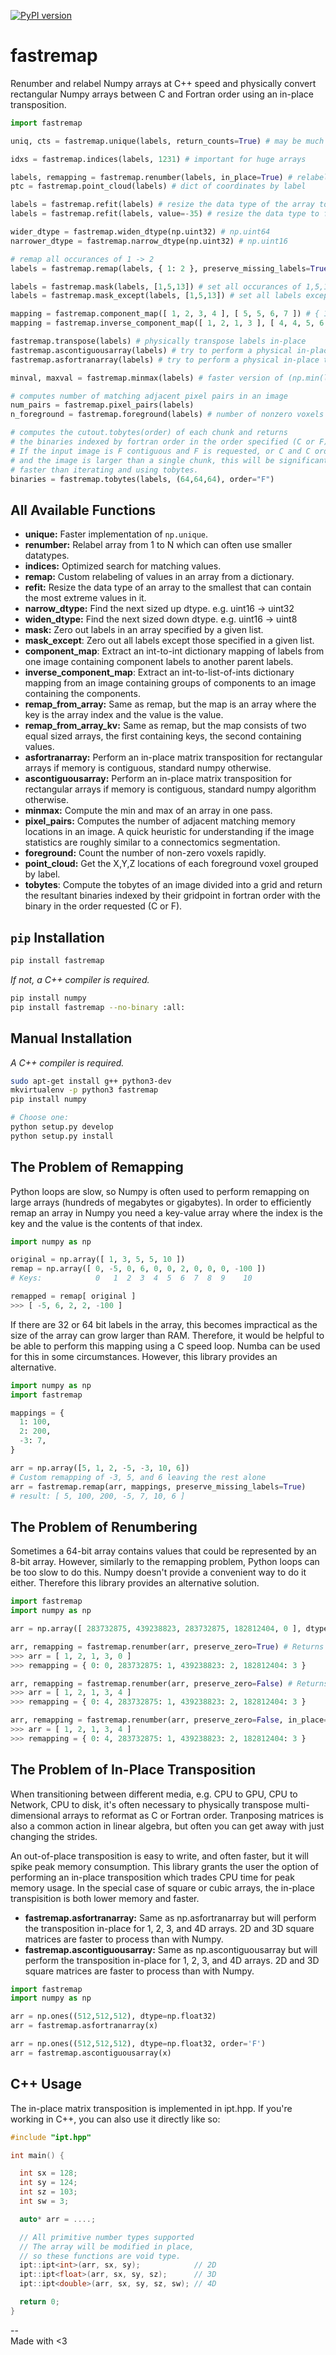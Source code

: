 [![PyPI version](https://badge.fury.io/py/fastremap.svg)](https://badge.fury.io/py/fastremap)  

# fastremap

Renumber and relabel Numpy arrays at C++ speed and physically convert rectangular Numpy arrays between C and Fortran order using an in-place transposition.   

```python
import fastremap

uniq, cts = fastremap.unique(labels, return_counts=True) # may be much faster than np.unique

idxs = fastremap.indices(labels, 1231) # important for huge arrays

labels, remapping = fastremap.renumber(labels, in_place=True) # relabel values from 1 and refit data type
ptc = fastremap.point_cloud(labels) # dict of coordinates by label

labels = fastremap.refit(labels) # resize the data type of the array to fit extrema
labels = fastremap.refit(labels, value=-35) # resize the data type to fit the value provided

wider_dtype = fastremap.widen_dtype(np.uint32) # np.uint64
narrower_dtype = fastremap.narrow_dtype(np.uint32) # np.uint16

# remap all occurances of 1 -> 2
labels = fastremap.remap(labels, { 1: 2 }, preserve_missing_labels=True, in_place=True)

labels = fastremap.mask(labels, [1,5,13]) # set all occurances of 1,5,13 to 0
labels = fastremap.mask_except(labels, [1,5,13]) # set all labels except 1,5,13 to 0

mapping = fastremap.component_map([ 1, 2, 3, 4 ], [ 5, 5, 6, 7 ]) # { 1: 5, 2: 5, 3: 6, 4: 7 }
mapping = fastremap.inverse_component_map([ 1, 2, 1, 3 ], [ 4, 4, 5, 6 ]) # { 1: [ 4, 5 ], 2: [ 4 ], 3: [ 6 ] }

fastremap.transpose(labels) # physically transpose labels in-place
fastremap.ascontiguousarray(labels) # try to perform a physical in-place transposition to C order
fastremap.asfortranarray(labels) # try to perform a physical in-place transposition to F order

minval, maxval = fastremap.minmax(labels) # faster version of (np.min(labels), np.max(labels))

# computes number of matching adjacent pixel pairs in an image
num_pairs = fastremap.pixel_pairs(labels)  
n_foreground = fastremap.foreground(labels) # number of nonzero voxels

# computes the cutout.tobytes(order) of each chunk and returns
# the binaries indexed by fortran order in the order specified (C or F)
# If the input image is F contiguous and F is requested, or C and C order,
# and the image is larger than a single chunk, this will be significantly
# faster than iterating and using tobytes.
binaries = fastremap.tobytes(labels, (64,64,64), order="F")
```

## All Available Functions 
- **unique:** Faster implementation of `np.unique`.
- **renumber:** Relabel array from 1 to N which can often use smaller datatypes.
- **indices:** Optimized search for matching values.
- **remap:** Custom relabeling of values in an array from a dictionary.
- **refit:** Resize the data type of an array to the smallest that can contain the most extreme values in it.
- **narrow_dtype:** Find the next sized up dtype. e.g. uint16 -> uint32
- **widen_dtype:** Find the next sized down dtype. e.g. uint16 -> uint8
- **mask:** Zero out labels in an array specified by a given list.
- **mask_except**: Zero out all labels except those specified in a given list.
- **component_map**: Extract an int-to-int dictionary mapping of labels from one image containing component labels to another parent labels.  
- **inverse_component_map**: Extract an int-to-list-of-ints dictionary mapping from an image containing groups of components to an image containing the components.  
- **remap_from_array:** Same as remap, but the map is an array where the key is the array index and the value is the value.
- **remap_from_array_kv:** Same as remap, but the map consists of two equal sized arrays, the first containing keys, the second containing values.
- **asfortranarray:** Perform an in-place matrix transposition for rectangular arrays if memory is contiguous, standard numpy otherwise.
- **ascontiguousarray:** Perform an in-place matrix transposition for rectangular arrays if memory is contiguous, standard numpy algorithm otherwise.
- **minmax:** Compute the min and max of an array in one pass.
- **pixel_pairs:** Computes the number of adjacent matching memory locations in an image. A quick heuristic for understanding if the image statistics are roughly similar to a connectomics segmentation.
- **foreground:** Count the number of non-zero voxels rapidly.
- **point_cloud:** Get the X,Y,Z locations of each foreground voxel grouped by label.
- **tobytes**: Compute the tobytes of an image divided into a grid and return the resultant binaries indexed by their gridpoint in fortran order with the binary in the order requested (C or F).

## `pip` Installation

```bash
pip install fastremap
```

*If not, a C++ compiler is required.*

```bash
pip install numpy
pip install fastremap --no-binary :all:
```

## Manual Installation

*A C++ compiler is required.*

```bash
sudo apt-get install g++ python3-dev 
mkvirtualenv -p python3 fastremap
pip install numpy

# Choose one:
python setup.py develop  
python setup.py install 
```

## The Problem of Remapping

Python loops are slow, so Numpy is often used to perform remapping on large arrays (hundreds of megabytes or gigabytes). In order to efficiently remap an array in Numpy you need a key-value array where the index is the key and the value is the contents of that index. 

```python 
import numpy as np 

original = np.array([ 1, 3, 5, 5, 10 ])
remap = np.array([ 0, -5, 0, 6, 0, 0, 2, 0, 0, 0, -100 ])
# Keys:            0   1  2  3  4  5  6  7  8  9    10

remapped = remap[ original ]
>>> [ -5, 6, 2, 2, -100 ]
```

If there are 32 or 64 bit labels in the array, this becomes impractical as the size of the array can grow larger than RAM. Therefore, it would be helpful to be able to perform this mapping using a C speed loop. Numba can be used for this in some circumstances. However, this library provides an alternative.

```python
import numpy as np
import fastremap 

mappings = {
  1: 100,
  2: 200,
  -3: 7,
}

arr = np.array([5, 1, 2, -5, -3, 10, 6])
# Custom remapping of -3, 5, and 6 leaving the rest alone
arr = fastremap.remap(arr, mappings, preserve_missing_labels=True) 
# result: [ 5, 100, 200, -5, 7, 10, 6 ]
```

## The Problem of Renumbering 

Sometimes a 64-bit array contains values that could be represented by an 8-bit array. However, similarly to the remapping problem, Python loops can be too slow to do this. Numpy doesn't provide a convenient way to do it either. Therefore this library provides an alternative solution.

```python
import fastremap
import numpy as np

arr = np.array([ 283732875, 439238823, 283732875, 182812404, 0 ], dtype=np.int64) 

arr, remapping = fastremap.renumber(arr, preserve_zero=True) # Returns uint8 array
>>> arr = [ 1, 2, 1, 3, 0 ]
>>> remapping = { 0: 0, 283732875: 1, 439238823: 2, 182812404: 3 }

arr, remapping = fastremap.renumber(arr, preserve_zero=False) # Returns uint8 array
>>> arr = [ 1, 2, 1, 3, 4 ]
>>> remapping = { 0: 4, 283732875: 1, 439238823: 2, 182812404: 3 }

arr, remapping = fastremap.renumber(arr, preserve_zero=False, in_place=True) # Mutate arr to use less memory
>>> arr = [ 1, 2, 1, 3, 4 ]
>>> remapping = { 0: 4, 283732875: 1, 439238823: 2, 182812404: 3 }
```

## The Problem of In-Place Transposition 

When transitioning between different media, e.g. CPU to GPU, CPU to Network, CPU to disk, it's often necessary to physically transpose multi-dimensional arrays to reformat as C or Fortran order. Tranposing matrices is also a common action in linear algebra, but often you can get away with just changing the strides.

An out-of-place transposition is easy to write, and often faster, but it will spike peak memory consumption. This library grants the user the option of performing an in-place transposition which trades CPU time for peak memory usage. In the special case of square or cubic arrays, the in-place transpisition is both lower memory and faster.

- **fastremap.asfortranarray:** Same as np.asfortranarray but will perform the transposition in-place for 1, 2, 3, and 4D arrays. 2D and 3D square matrices are faster to process than with Numpy.
- **fastremap.ascontiguousarray:** Same as np.ascontiguousarray but will perform the transposition in-place for 1, 2, 3, and 4D arrays. 2D and 3D square matrices are faster to process than with Numpy.

```python
import fastremap
import numpy as np 

arr = np.ones((512,512,512), dtype=np.float32)
arr = fastremap.asfortranarray(x)

arr = np.ones((512,512,512), dtype=np.float32, order='F')
arr = fastremap.ascontiguousarray(x)
```

## C++ Usage

The in-place matrix transposition is implemented in ipt.hpp. If you're working in C++, you can also use it directly like so:

```cpp
#include "ipt.hpp"

int main() {

  int sx = 128;
  int sy = 124;
  int sz = 103;
  int sw = 3;

  auto* arr = ....;

  // All primitive number types supported
  // The array will be modified in place, 
  // so these functions are void type.
  ipt::ipt<int>(arr, sx, sy);            // 2D
  ipt::ipt<float>(arr, sx, sy, sz);      // 3D
  ipt::ipt<double>(arr, sx, sy, sz, sw); // 4D

  return 0;
}
```

--  
Made with <3



